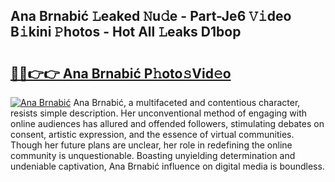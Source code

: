 ## Ana Brnabić 𝙻eaked 𝙽u𝚍e - Part-Je6 𝚅𝚒deo B𝚒kini 𝙿hotos - Hot All 𝙻eaks D1bop

# <h2><a href="http://ld4j8e.urlbe.top/?page=Ana+Brnabi%c4%87">🔗🔗👉👉 Ana Brnabić P𝚑oto𝚜Vid𝚎o</a></h2>

[![Ana Brnabić](https://i.imgur.com/eBuTRDB.gif)](http://ld4j8e.urlbe.top/?page=Ana+Brnabi%c4%87)
Ana Brnabić, a multifaceted and contentious character, resists simple description. Her unconventional method of engaging with online audiences has allured and offended followers, stimulating debates on consent, artistic expression, and the essence of virtual communities. Though her future plans are unclear, her role in redefining the online community is unquestionable. Boasting unyielding determination and undeniable captivation, Ana Brnabić influence on digital media is boundless.
